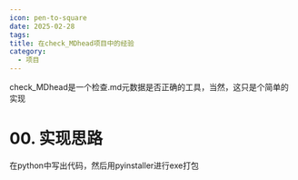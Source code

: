 ```yaml
---
icon: pen-to-square
date: 2025-02-28
tags: 
title: 在check_MDhead项目中的经验
category:
  - 项目
---
```

check_MDhead是一个检查.md元数据是否正确的工具，当然，这只是个简单的实现
# 00. 实现思路
在python中写出代码，然后用pyinstaller进行exe打包

